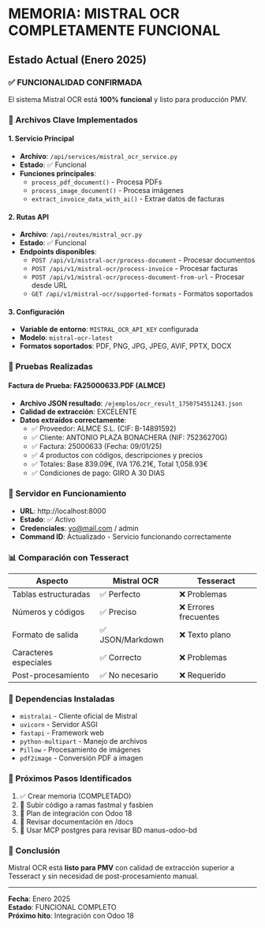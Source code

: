 # MEMORIA: MISTRAL OCR COMPLETAMENTE FUNCIONAL

## Estado Actual (Enero 2025)

### ✅ FUNCIONALIDAD CONFIRMADA

El sistema Mistral OCR está **100% funcional** y listo para producción PMV.

### 📁 Archivos Clave Implementados

#### 1. Servicio Principal
- **Archivo**: `/api/services/mistral_ocr_service.py`
- **Estado**: ✅ Funcional
- **Funciones principales**:
  - `process_pdf_document()` - Procesa PDFs
  - `process_image_document()` - Procesa imágenes
  - `extract_invoice_data_with_ai()` - Extrae datos de facturas

#### 2. Rutas API
- **Archivo**: `/api/routes/mistral_ocr.py`
- **Estado**: ✅ Funcional
- **Endpoints disponibles**:
  - `POST /api/v1/mistral-ocr/process-document` - Procesar documentos
  - `POST /api/v1/mistral-ocr/process-invoice` - Procesar facturas
  - `POST /api/v1/mistral-ocr/process-document-from-url` - Procesar desde URL
  - `GET /api/v1/mistral-ocr/supported-formats` - Formatos soportados

#### 3. Configuración
- **Variable de entorno**: `MISTRAL_OCR_API_KEY` configurada
- **Modelo**: `mistral-ocr-latest`
- **Formatos soportados**: PDF, PNG, JPG, JPEG, AVIF, PPTX, DOCX

### 🧪 Pruebas Realizadas

#### Factura de Prueba: FA25000633.PDF (ALMCE)
- **Archivo JSON resultado**: `/ejemplos/ocr_result_1750754551243.json`
- **Calidad de extracción**: EXCELENTE
- **Datos extraídos correctamente**:
  - ✅ Proveedor: ALMCE S.L. (CIF: B-14891592)
  - ✅ Cliente: ANTONIO PLAZA BONACHERA (NIF: 75236270G)
  - ✅ Factura: 25000633 (Fecha: 09/01/25)
  - ✅ 4 productos con códigos, descripciones y precios
  - ✅ Totales: Base 839.09€, IVA 176.21€, Total 1,058.93€
  - ✅ Condiciones de pago: GIRO A 30 DIAS

### 🚀 Servidor en Funcionamiento
- **URL**: http://localhost:8000
- **Estado**: ✅ Activo
- **Credenciales**: yo@mail.com / admin
- **Command ID**: Actualizado - Servicio funcionando correctamente

### 📊 Comparación con Tesseract

| Aspecto | Mistral OCR | Tesseract |
|---------|-------------|----------|
| Tablas estructuradas | ✅ Perfecto | ❌ Problemas |
| Números y códigos | ✅ Preciso | ❌ Errores frecuentes |
| Formato de salida | ✅ JSON/Markdown | ❌ Texto plano |
| Caracteres especiales | ✅ Correcto | ❌ Problemas |
| Post-procesamiento | ✅ No necesario | ❌ Requerido |

### 🔧 Dependencias Instaladas
- `mistralai` - Cliente oficial de Mistral
- `uvicorn` - Servidor ASGI
- `fastapi` - Framework web
- `python-multipart` - Manejo de archivos
- `Pillow` - Procesamiento de imágenes
- `pdf2image` - Conversión PDF a imagen

### 📝 Próximos Pasos Identificados
1. ✅ Crear memoria (COMPLETADO)
2. 🔄 Subir código a ramas fastmal y fasbien
3. 🔄 Plan de integración con Odoo 18
4. 🔄 Revisar documentación en /docs
5. 🔄 Usar MCP postgres para revisar BD manus-odoo-bd

### 🎯 Conclusión
Mistral OCR está **listo para PMV** con calidad de extracción superior a Tesseract y sin necesidad de post-procesamiento manual.

---
**Fecha**: Enero 2025  
**Estado**: FUNCIONAL COMPLETO  
**Próximo hito**: Integración con Odoo 18